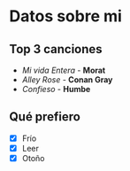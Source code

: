 # Datos sobre mi

## Top 3 canciones 
- *Mi vida Entera* - **Morat**
- *Alley Rose* - **Conan Gray**
- *Confieso* - **Humbe**

## Qué prefiero 
- [x] Frío 
- [x] Leer 
- [x] Otoño 

<!-- Bien -->
